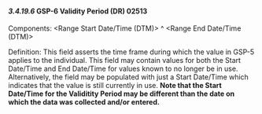 #### *3.4.19.6* GSP-6 Validity Period (DR) 02513

Components: &lt;Range Start Date/Time (DTM)> ^ &lt;Range End Date/Time (DTM)>

Definition: This field asserts the time frame during which the value in GSP-5 applies to the individual. This field may contain values for both the Start Date/Time and End Date/Time for values known to no longer be in use. Alternatively, the field may be populated with just a Start Date/Time which indicates that the value is still currently in use. **Note that the Start Date/Time for the Validitity Period may be different than the date on which the data was collected and/or entered.**
